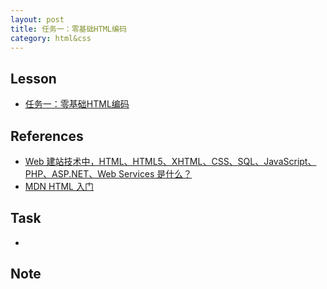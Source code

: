 ```yaml
---
layout: post
title: 任务一：零基础HTML编码
category: html&css
---
```


## Lesson

* [任务一：零基础HTML编码](http://ife.baidu.com/course/detail/id/90)

## References

* [Web 建站技术中，HTML、HTML5、XHTML、CSS、SQL、JavaScript、PHP、ASP.NET、Web Services 是什么？](https://www.zhihu.com/question/22689579)
* [MDN HTML 入门](https://developer.mozilla.org/zh-CN/docs/Web/Guide/HTML/Introduction)

## Task

* []()

## Note

